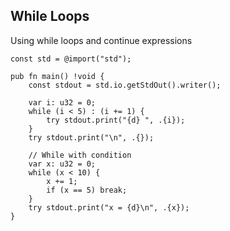 <!-- METADATA
{
  "title": "Zig While Loops",
  "tags": [
    "zig",
    "loops",
    "control-flow"
  ],
  "language": "zig"
}
-->

## While Loops
Using while loops and continue expressions
```zig
const std = @import("std");

pub fn main() !void {
    const stdout = std.io.getStdOut().writer();

    var i: u32 = 0;
    while (i < 5) : (i += 1) {
        try stdout.print("{d} ", .{i});
    }
    try stdout.print("\n", .{});

    // While with condition
    var x: u32 = 0;
    while (x < 10) {
        x += 1;
        if (x == 5) break;
    }
    try stdout.print("x = {d}\n", .{x});
}
```
